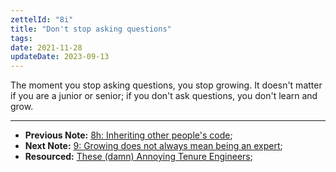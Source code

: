 ```yaml
---
zettelId: "8i"
title: "Don't stop asking questions"
tags:
date: 2021-11-28
updateDate: 2023-09-13
---
```


The moment you stop asking questions, you stop growing. It doesn't matter if you are a junior or senior; if you don't ask questions, you don't learn and grow.

---

- **Previous Note:** [8h: Inheriting other people's code](/notes/8h/);
- **Next Note:** [9: Growing does not always mean being an expert](/notes/9/);
- **Resourced:** [These (damn) Annoying Tenure Engineers](/these-annoying-tenure-engineers/);
